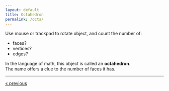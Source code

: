 ```yaml
---
layout: default
title: Octahedron
permalink: /octa/
---
```


<div id="sketch-holder"></div>

Use mouse or trackpad to rotate object, and count the number of:   

- faces? 
- vertices? 
- edges?   

In the language of math, this object is called an __octahedron__.  
The name offers a clue to the number of faces it has.

---

<script src="https://cdnjs.cloudflare.com/ajax/libs/p5.js/0.8.0/p5.min.js"></script>
<script>

function setup() {
	createCanvas(648, 400, WEBGL); 
}

let s = 128;

let c = 255;
let h = 127;

function draw() {
	background(250);
	angleMode(DEGREES);

	//drag to move the world.
	orbitControl(6,6);

	normalMaterial();
	rotateX(-60);
	rotateY(72);

	stroke('#222222');
	strokeWeight(4);
	//lights();

	// ( 0, s, 0) 
	// (s,0,0) (-s,0,0) (0,0,s) (0,0,-s)
	// ( 0,-s, 0)

	push();

	fill(color(c,0,170));
	beginShape();
	vertex( 0, s, 0);
	vertex(-s, 0, 0);
	vertex( 0, 0,-s);
	endShape(CLOSE);

    fill(color(c,0,85));
	beginShape();
    vertex( 0, s, 0);
    vertex( 0, 0,-s);
    vertex( s, 0, 0);
	endShape(CLOSE);

    fill(color(c,0,0));
	beginShape();
    vertex( 0, s, 0);
    vertex( s, 0, 0);
    vertex( 0, 0, s);
	endShape(CLOSE);

    fill(color(c,85,0));
	beginShape();
    vertex( 0, s, 0);
    vertex( 0, 0, s);
    vertex(-s, 0, 0);
	endShape(CLOSE);

    //

    fill(color(0,c,c));
	beginShape();
    vertex( 0,-s, 0);
    vertex(-s, 0, 0);
    vertex( 0, 0,-s);
	endShape(CLOSE);

    fill(color(0,170,c));
	beginShape();
    vertex( 0,-s, 0);
    vertex( 0, 0,-s);
    vertex( s, 0, 0);
	endShape(CLOSE);

    fill(color(0,85,c));
	beginShape();
    vertex( 0,-s, 0);
    vertex( s, 0, 0);
    vertex( 0, 0, s);
	endShape(CLOSE);

    fill(color(0,0,c));
	beginShape();
    vertex( 0,-s, 0);
    vertex( 0, 0, s);
    vertex(-s, 0, 0);
	endShape(CLOSE);

	pop();

 //    line(0,s,0,s,0,0);
 //    line(0,s,0,-s,0,0);
 //    line(0,s,0,0,0,s);
 //    line(0,s,0,0,0,-s);

 //    line(0,-s,0,s,0,0);
 //    line(0,-s,0,-s,0,0);
 //    line(0,-s,0,0,0,s);
 //    line(0,-s,0,0,0,-s);

 //    line(-s,0,0,0,0,-s);
 //    line(0,0,-s,s,0,0);
 //    line(s,0,0,0,0,s);
 //    line(0,0,s,-s,0,0);
}

</script>

<div>
	<a href="/tetra/" class="previous">&laquo; previous</a>
	<!-- a href="" class="next">Next &raquo;</a -->
</div>

